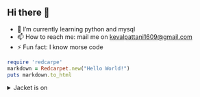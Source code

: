 ## Hi there 👋
- 🌱 I’m currently learning python and mysql
- 📫 How to reach me: mail me on kevalpattani1609@gmail.com
- ⚡ Fun fact: I know morse code 

```ruby
require 'redcarpe'
markdown = Redcarpet.new("Hello World!")
puts markdown.to_html
```
<details>
  <summary> Jacket is on</summary>
Damm is not so damm
  
```ruby
for x in range(34):
  print (lol)
```

```mermaid
graph TD;
    A-->B;
    A-->C;
    B-->D;
    C-->D;
```

</details>

